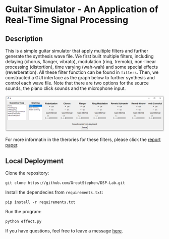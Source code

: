 # Guitar Simulator - An Application of Real-Time Signal Processing

## Description

This is a simple guitar simulator that apply multiple filters and further generate the synthesis wave file. We first built multiple filters, including delaying (chorus, flanger, vibrato), modulation (ring, tremolo), non-linear processing (distortion), time varying (wah-wah) and some special effects (reverberation). All these filter function can be found in `filters`. Then, we constructed a GUI interface as the graph below to further synthesis and control each wave file. Note that there are two options for the source sounds, the piano click sounds and the microphone input.

<p align = 'center'>
<img src = 'https://raw.githubusercontent.com/GreatStephen/DSP-Lab/main/docs/GUI.PNG'>
</p>

For more informatin in the therories for these filters, please click the [report paper](https://github.com/GreatStephen/DSP-Lab/blob/main/docs/DSP_proj_report.pdf/).

## Local Deployment

Clone the repository:

    git clone https://github.com/GreatStephen/DSP-Lab.git

Install the dependecies from `requirements.txt`:

    pip install -r requirements.txt

Run the program:

    python effect.py

If you have questions, feel free to leave a message [here](https://github.com/GreatStephen/DSP-Lab/issues).